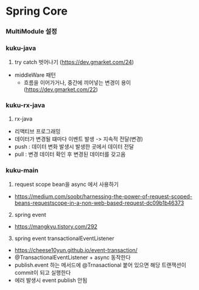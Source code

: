 # Spring Core

### MultiModule 설정


### kuku-java
1. try catch 벗어나기 (https://dev.gmarket.com/24)
- middleWare 패턴
  - 흐름을 이어가거나, 중간에 끼어넣는 변경이 용이 (https://dev.gmarket.com/22)


### kuku-rx-java
1. rx-java
- 리액티브 프로그래밍
- 데이터가 변경될 떄마다 이벤트 발생 -> 지속적 전달(변경)
- push : 데이터 변화 발생시 발생한 곳에서 데이터 전달
- pull : 변경 데이터 확인 후 변경된 데이터를 갖고옴 


### kuku-main
1. request scope bean을 async 에서 사용하기
- https://medium.com/soobr/harnessing-the-power-of-request-scoped-beans-requestscope-in-a-non-web-based-request-dc09b1b46373

2. spring event
- https://mangkyu.tistory.com/292

3. spring event transactionalEventListener
- https://cheese10yun.github.io/event-transaction/
- @TransactionalEventListener + async 동작한다
- publish.event 하는 메서드에 @Trnasactional 붙어 있으면 해당 트랜잭션이 commit이 되고 실행한다
- 에러 발생시 event publish 안됨